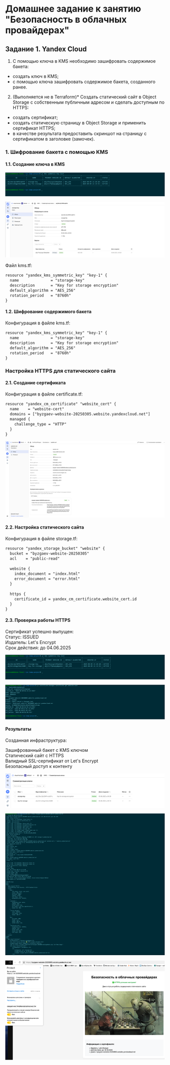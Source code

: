 # Домашнее задание к занятию "Безопасность в облачных провайдерах"

## Задание 1. Yandex Cloud
1) С помощью ключа в KMS необходимо зашифровать содержимое бакета:  
 - создать ключ в KMS;    
 - с помощью ключа зашифровать содержимое бакета, созданного ранее.
2) (Выполняется не в Terraform)* Создать статический сайт в Object Storage c собственным публичным адресом и сделать доступным по HTTPS:    
 - создать сертификат;    
 - создать статическую страницу в Object Storage и применить сертификат HTTPS;    
 - в качестве результата предоставить скриншот на страницу с сертификатом в заголовке (замочек).    

### 1. Шифрование бакета с помощью KMS

#### 1.1. Создание ключа в KMS

![image](https://github.com/temagraf/CloudSecurity/blob/main/1-1.png)

![image](https://github.com/temagraf/CloudSecurity/blob/main/Снимок%20экрана%202025-03-06%20в%2002.12.04.png)

Файл kms.tf:
```hcl
resource "yandex_kms_symmetric_key" "key-1" {
  name              = "storage-key"
  description       = "Key for storage encryption"
  default_algorithm = "AES_256"
  rotation_period   = "8760h"
}
```

#### 1.2. Шифрование содержимого бакета

Конфигурация в файле kms.tf:

```hcl
resource "yandex_kms_symmetric_key" "key-1" {
  name              = "storage-key"
  description       = "Key for storage encryption"
  default_algorithm = "AES_256"
  rotation_period   = "8760h"
}
```
### Настройка HTTPS для статического сайта

#### 2.1. Создание сертификата

Конфигурация в файле certificate.tf:
```hcl
resource "yandex_cm_certificate" "website_cert" {
  name    = "website-cert"
  domains = ["byzgaev-website-20250305.website.yandexcloud.net"]
  managed {
    challenge_type = "HTTP"
  }
}
```
![image](https://github.com/temagraf/CloudSecurity/blob/main/Снимок%20экрана%202025-03-06%20в%2002.09.50.png)

#### 2.2. Настройка статического сайта

Конфигурация в файле storage.tf:
```hcl
resource "yandex_storage_bucket" "website" {
  bucket = "byzgaev-website-20250305"
  acl    = "public-read"

  website {
    index_document = "index.html"
    error_document = "error.html"
  }

  https {
    certificate_id = yandex_cm_certificate.website_cert.id
  }
}
```

#### 2.3. Проверка работы HTTPS  

Сертификат успешно выпущен:  
Статус: ISSUED  
Издатель: Let's Encrypt  
Срок действия: до 04.06.2025  

![image](https://github.com/temagraf/CloudSecurity/blob/main/Снимок%20экрСоздан%20и%20настроен%20ключ%20ана%202025-03-06%20в%2004.11.24.png)

![image](https://github.com/temagraf/CloudSecurity/blob/main/2-3%20статус%20сертификата.png)

#### Результаты  
Созданная инфраструктура:

Зашифрованный бакет с KMS ключом  
Статический сайт с HTTPS  
Валидный SSL-сертификат от Let's Encrypt  
Безопасный доступ к контенту  



![image](https://github.com/temagraf/CloudSecurity/blob/main/Симетричные%20клучи.png)

![image](https://github.com/temagraf/CloudSecurity/blob/main/Настроен%20HTTPS.png)

![image](https://github.com/temagraf/CloudSecurity/blob/main/Снимок%20экрана%202025-03-06%20в%2003.56.09.png)
